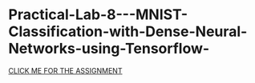 # Practical-Lab-8---MNIST-Classification-with-Dense-Neural-Networks-using-Tensorflow-
[CLICK ME FOR THE ASSIGNMENT](Practical-Lab8.html)

